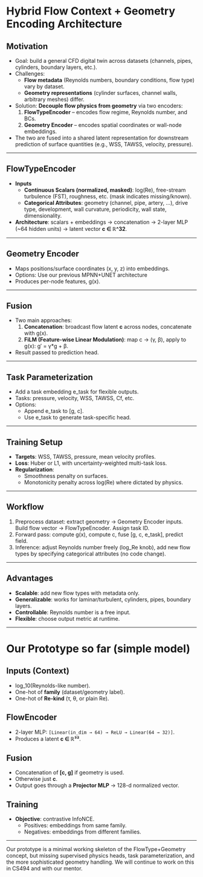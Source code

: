 # Hybrid Flow Context + Geometry Encoding Architecture

## Motivation

- Goal: build a general CFD digital twin across datasets (channels, pipes, cylinders, boundary layers, etc.).
- Challenges:
  - **Flow metadata** (Reynolds numbers, boundary conditions, flow type) vary by dataset.
  - **Geometry representations** (cylinder surfaces, channel walls, arbitrary meshes) differ.
- Solution: **Decouple flow physics from geometry** via two encoders:
  1. **FlowTypeEncoder** – encodes flow regime, Reynolds number, and BCs.
  2. **Geometry Encoder** – encodes spatial coordinates or wall-node embeddings.
- The two are fused into a shared latent representation for downstream prediction of surface quantities (e.g., WSS, TAWSS, velocity, pressure).

---

## FlowTypeEncoder

- **Inputs**
  - **Continuous Scalars (normalized, masked)**: log(Re), free-stream turbulence (FST), roughness, etc. (mask indicates missing/known).
  - **Categorical Attributes**: geometry (channel, pipe, artery, …), drive type, development, wall curvature, periodicity, wall state, dimensionality.&#x20;
- **Architecture**: scalars + embeddings → concatenation → 2-layer MLP (~64 hidden units) → latent vector **c ∈ ℝ^32**.

---

## Geometry Encoder

- Maps positions/surface coordinates (x, y, z) into embeddings.
- Options: Use our previous MPNN+UNET architecture
- Produces per-node features, g(x).

---

## Fusion

- Two main approaches:
  1. **Concatenation**: broadcast flow latent **c** across nodes, concatenate with g(x).
  2. **FiLM (Feature-wise Linear Modulation)**: map c -> (γ, β), apply to g(x): g′ = γ*g + β.
- Result passed to prediction head.

---

## Task Parameterization

- Add a task embedding e_task for flexible outputs.
- Tasks: pressure, velocity, WSS, TAWSS, Cf, etc.
- Options:
  - Append e_task to [g, c].
  - Use e_task to generate task-specific head.

---

## Training Setup

- **Targets**: WSS, TAWSS, pressure, mean velocity profiles.
- **Loss**: Huber or L1, with uncertainty-weighted multi-task loss.
- **Regularization**:
  - Smoothness penalty on surfaces.
  - Monotonicity penalty across log(Re) where dictated by physics.

---

## Workflow

1. Preprocess dataset: extract geometry → Geometry Encoder inputs. Build flow vector → FlowTypeEncoder. Assign task ID.
2. Forward pass: compute g(x), compute c, fuse [g, c, e_task], predict field.
3. Inference: adjust Reynolds number freely (log_Re knob), add new flow types by specifying categorical attributes (no code change).

---

## Advantages

- **Scalable**: add new flow types with metadata only.
- **Generalizable**: works for laminar/turbulent, cylinders, pipes, boundary layers.
- **Controllable**: Reynolds number is a free input.
- **Flexible**: choose output metric at runtime.

---

# Our Prototype so far (simple model)

## Inputs (Context)

- log_10(Reynolds-like number).
- One-hot of **family** (dataset/geometry label).
- One-hot of **Re-kind** (τ, θ, or plain Re).

## FlowEncoder

- 2-layer MLP: `[Linear(in_dim → 64) → ReLU → Linear(64 → 32)]`.
- Produces a latent **c ∈ ℝ³²**.

## Fusion

- Concatenation of **[c, g]** if geometry is used.
- Otherwise just **c**.
- Output goes through a **Projector MLP** -> 128-d normalized vector.

## Training

- **Objective**: contrastive InfoNCE.
  - Positives: embeddings from same family.
  - Negatives: embeddings from different families.

---

Our prototype is a minimal working skeleton of the FlowType+Geometry concept, but missing supervised physics heads, task parameterization, and the more sophisticated geometry handling. We will continue to work on this in CS494 and with our mentor.
